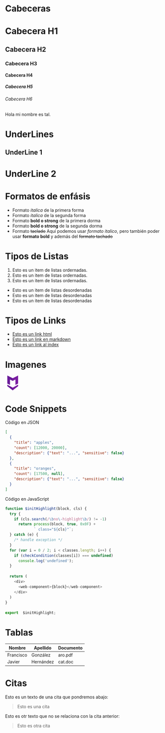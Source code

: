 # Cabeceras
# Cabecera H1
## Cabecera H2
### Cabecera H3
#### Cabecera H4
##### Cabecera H5
###### Cabecera H6
Hola mi nombre es tal.

# UnderLines
UnderLine 1
------------
UnderLine 2 
=======

# Formatos de enfásis 
- Formato *italica* de la primera forma
- Formato _italica_ de la segunda forma
- Formato **bold o strong** de la primera dorma 
- Formato __bold o strong__ de la segunda dorma 
- Formato ~~taclado~~ 
Aquí podemos usar *formato italico*, pero también poder usar **formato bold** y además del ~~formato tachado~~

# Tipos de Listas
1. Esto es un item de listas ordernadas.
2. Esto es un item de listas ordernadas.
3. Esto es un item de listas ordernadas.

- Esto es un item de listas desordenadas
- Esto es un item de listas desordenadas
- Esto es un item de listas desordenadas

# Tipos de Links

- <a href="https://www.google.com">Esto es un link html<a>
- [Esto es un link en markdown](https://www.gogle.com)
- [Esto es un link al index](index.html)

# Imagenes
![Logo de GitHub](https://github.com/adam-p/markdown-here/raw/master/src/common/images/icon48.png)

# Code Snippets
Código en JSON
```JSON
[
  {
    "title": "apples",
    "count": [12000, 20000],
    "description": {"text": "...", "sensitive": false}
  },
  {
    "title": "oranges",
    "count": [17500, null],
    "description": {"text": "...", "sensitive": false}
  }
]
```
Código en JavaScript
```Javascript
function $initHighlight(block, cls) {
  try {
    if (cls.search(/\bno\-highlight\b/) != -1)
      return process(block, true, 0x0F) +
             ` class="${cls}"`;
  } catch (e) {
    /* handle exception */
  }
  for (var i = 0 / 2; i < classes.length; i++) {
    if (checkCondition(classes[i]) === undefined)
      console.log('undefined');
  }

  return (
    <div>
      <web-component>{block}</web-component>
    </div>
  )
}

export  $initHighlight;
```

# Tablas
| Nombre  | Apellido | Documento|
| ------  | -------- | -------- |
| Francisco | González | aro.pdf |
| Javier | Hernández | cat.doc  |


# Citas

Esto es un texto de una cita que pondremos abajo:
> Esto es una cita

Esto es otr texto que no se relaciona con la cita anterior: 
>Esto es otra cita

